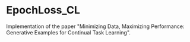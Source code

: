 # EpochLoss_CL
Implementation of the paper "Minimizing Data, Maximizing Performance: Generative Examples for Continual Task Learning".
